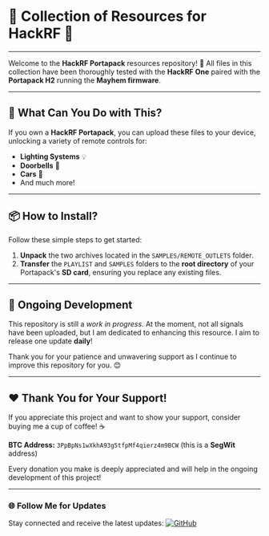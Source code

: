 # 🌟 Collection of Resources for HackRF 🌟
-----
Welcome to the **HackRF Portapack** resources repository! 🎉
All files in this collection have been thoroughly tested with the **HackRF One** paired with the **Portapack H2** running the **Mayhem firmware**.

-----

## 🚀 What Can You Do with This?
If you own a **HackRF Portapack**, you can upload these files to your device, unlocking a variety of remote controls for:
- **Lighting Systems** 💡
- **Doorbells** 🚪
- **Cars** 🚗
- And much more!

-----

## 📦 How to Install?
Follow these simple steps to get started:

1. **Unpack** the two archives located in the `SAMPLES/REMOTE_OUTLETS` folder.
2. **Transfer** the `PLAYLIST` and `SAMPLES` folders to the **root directory** of your Portapack's **SD card**, ensuring you replace any existing files.

-----

## 🔄 Ongoing Development
This repository is still a *work in progress*. At the moment, not all signals have been uploaded, but I am dedicated to enhancing this resource. I aim to release one update **daily**! 

Thank you for your patience and unwavering support as I continue to improve this repository for you. 😊

-----

## ❤️ Thank You for Your Support!
If you appreciate this project and want to show your support, consider buying me a cup of coffee! ☕ 

**BTC Address:** `3PpBpNs1wXkhA93g5tfpMf4qierz4m9BCW` (this is a **SegWit** address)

Every donation you make is deeply appreciated and will help in the ongoing development of this project!

---

### 🌐 Follow Me for Updates
Stay connected and receive the latest updates:
[![GitHub](https://img.shields.io/badge/GitHub-W0rthlessS0ul-181717?style=flat&logo=github&logoColor=white)](https://github.com/W0rthlessS0ul)

